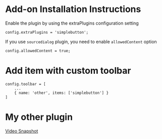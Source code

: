 # Add-on Installation Instructions
Enable the plugin by using the extraPlugins configuration setting
```
config.extraPlugins = 'simplebutton';
```

If you use `sourcedialog` plugin, you need to enable `allowedContent` option
```
config.allowedContent = true;
```

#  Add item with custom toolbar
```
config.toolbar = [
	...
	{ name: 'other', items: ['simplebutton'] }
]
```

# My other plugin
[Video Snapshot](http://train255.github.io/videosnapshot/)
